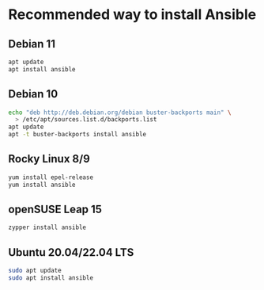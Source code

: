 # Recommended way to install Ansible

## Debian 11

```sh
apt update
apt install ansible
```

## Debian 10

```sh
echo "deb http://deb.debian.org/debian buster-backports main" \
  > /etc/apt/sources.list.d/backports.list
apt update
apt -t buster-backports install ansible
```

## Rocky Linux 8/9

```sh
yum install epel-release
yum install ansible
```


##  openSUSE Leap 15

```sh
zypper install ansible
```

## Ubuntu 20.04/22.04 LTS

```sh
sudo apt update
sudo apt install ansible
```
